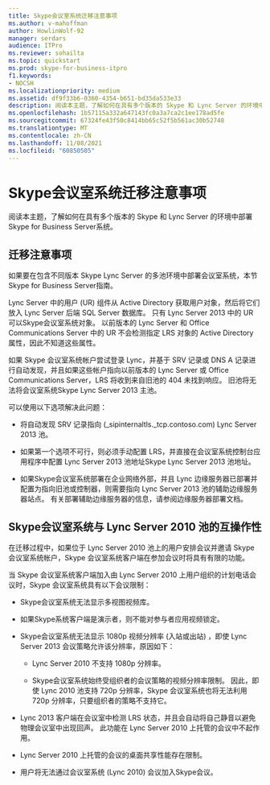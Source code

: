 ```yaml
---
title: Skype会议室系统迁移注意事项
ms.author: v-mahoffman
author: HowlinWolf-92
manager: serdars
audience: ITPro
ms.reviewer: sohailta
ms.topic: quickstart
ms.prod: skype-for-business-itpro
f1.keywords:
- NOCSH
ms.localizationpriority: medium
ms.assetid: df9f33b6-0360-4354-b651-bd35da533e33
description: 阅读本主题，了解如何在具有多个版本的 Skype 和 Lync Server 的环境中部署Skype for Business Server系统。
ms.openlocfilehash: 1b57115a332a647143fc0a3a7ca2c1ee178ad5fe
ms.sourcegitcommit: 67324fe43f50c8414bb65c52f5b561ac30b52748
ms.translationtype: MT
ms.contentlocale: zh-CN
ms.lasthandoff: 11/08/2021
ms.locfileid: "60850505"
---
```

# <a name="skype-room-system-migration-considerations"></a>Skype会议室系统迁移注意事项
 
阅读本主题，了解如何在具有多个版本的 Skype 和 Lync Server 的环境中部署Skype for Business Server系统。
  
## <a name="migration-considerations"></a>迁移注意事项

如果要在包含不同版本 Skype Lync Server 的多池环境中部署会议室系统，本节Skype for Business Server指南。 
  
Lync Server 中的用户 (UR) 组件从 Active Directory 获取用户对象，然后将它们放入 Lync Server 后端 SQL Server 数据库。 只有 Lync Server 2013 中的 UR 可以Skype会议室系统对象。 以前版本的 Lync Server 和 Office Communications Server 中的 UR 不会检测指定 LRS 对象的 Active Directory 属性，因此不知道这些属性。 
  
如果 Skype 会议室系统帐户尝试登录 Lync，并基于 SRV 记录或 DNS A 记录进行自动发现，并且如果这些帐户指向以前版本的 Lync Server 或 Office Communications Server，LRS 将收到来自旧池的 404 未找到响应。 旧池将无法将会议室系统Skype Lync Server 2013 主池。 
  
可以使用以下选项解决此问题： 
  
- 将自动发现 SRV 记录指向 (_sipinternaltls._tcp.contoso.com) Lync Server 2013 池。
    
- 如果第一个选项不可行，则必须手动配置 LRS，并直接在会议室系统控制台应用程序中配置 Lync Server 2013 池地址Skype Lync Server 2013 池地址。 
    
- 如果Skype会议室系统部署在企业网络外部，并且 Lync 边缘服务器已部署并配置为指向旧池或控制器，则需要指向 Lync Server 2013 池的辅助边缘服务器站点。 有关部署辅助边缘服务器的信息，请参阅边缘服务器部署文档。 
    
## <a name="skype-room-system-interoperability-with-a-lync-server-2010-pool"></a>Skype会议室系统与 Lync Server 2010 池的互操作性

在迁移过程中，如果位于 Lync Server 2010 池上的用户安排会议并邀请 Skype 会议室系统帐户，Skype 会议室系统客户端在参加会议时将具有有限的功能。 
  
当 Skype 会议室系统客户端加入由 Lync Server 2010 上用户组织的计划电话会议时，Skype 会议室系统具有以下会议限制： 
  
- Skype会议室系统无法显示多视图视频库。
    
- 如果Skype系统客户端是演示者，则不能对参与者应用视频锁定。
    
- Skype会议室系统无法显示 1080p 视频分辨率 (入站或出站) ，即使 Lync Server 2013 会议策略允许该分辨率，原因如下： 
    
  - Lync Server 2010 不支持 1080p 分辨率。
    
  - Skype会议室系统始终受组织者的会议策略的视频分辨率限制。 因此，即使 Lync 2010 池支持 720p 分辨率，Skype 会议室系统也将无法利用 720p 分辨率，只要组织者的策略不支持它。 
    
- Lync 2013 客户端在会议室中检测 LRS 状态，并且会自动将自己静音以避免物理会议室中出现回声。 此功能在 Lync Server 2010 上托管的会议中不起作用。
    
- Lync Server 2010 上托管的会议的桌面共享性能存在限制。
    
- 用户将无法通过会议室系统 (Lync 2010) 会议加入Skype会议。
    

